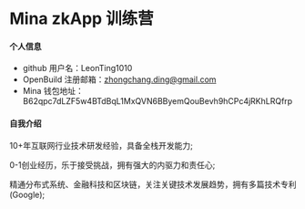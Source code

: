 # Mina zkApp 训练营


#### 个人信息

- github 用户名：LeonTing1010
- OpenBuild 注册邮箱：zhongchang.ding@gmail.com
- Mina 钱包地址：B62qpc7dLZF5w4BTdBqL1MxQVN6BByemQouBevh9hCPc4jRKhLRQfrp

#### 自我介绍

10+年互联网行业技术研发经验，具备全栈开发能力; 

0-1创业经历，乐于接受挑战，拥有强大的内驱力和责任心; 

精通分布式系统、金融科技和区块链，关注关键技术发展趋势，拥有多篇技术专利(Google);

